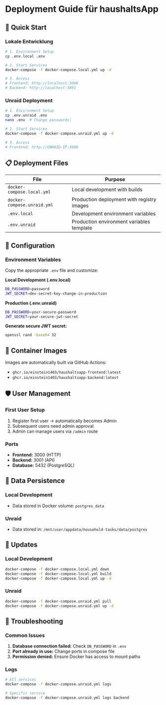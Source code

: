 # Deployment Guide für haushaltsApp

## 🚀 Quick Start

### Lokale Entwicklung
```bash
# 1. Environment Setup
cp .env.local .env

# 2. Start Services
docker-compose -f docker-compose.local.yml up -d

# 3. Access
# Frontend: http://localhost:3000
# Backend: http://localhost:3001
```

### Unraid Deployment
```bash
# 1. Environment Setup
cp .env.unraid .env
nano .env  # Change passwords!

# 2. Start Services
docker-compose -f docker-compose.unraid.yml up -d

# 3. Access
# Frontend: http://UNRAID-IP:3000
```

## 📋 Deployment Files

| File | Purpose |
|------|---------|
| `docker-compose.local.yml` | Local development with builds |
| `docker-compose.unraid.yml` | Production deployment with registry images |
| `.env.local` | Development environment variables |
| `.env.unraid` | Production environment variables template |

## 🔧 Configuration

### Environment Variables
Copy the appropriate `.env` file and customize:

**Local Development (.env.local)**
```bash
DB_PASSWORD=password
JWT_SECRET=dev-secret-key-change-in-production
```

**Production (.env.unraid)**
```bash
DB_PASSWORD=your-secure-password
JWT_SECRET=your-secure-jwt-secret
```

**Generate secure JWT secret:**
```bash
openssl rand -base64 32
```

## 🐳 Container Images

Images are automatically built via GitHub Actions:
- `ghcr.io/einstein1403/haushaltsapp-frontend:latest`
- `ghcr.io/einstein1403/haushaltsapp-backend:latest`

## 🛡️ User Management

### First User Setup
1. Register first user → automatically becomes Admin
2. Subsequent users need admin approval
3. Admin can manage users via `/admin` route

### Ports
- **Frontend:** 3000 (HTTP)
- **Backend:** 3001 (API)  
- **Database:** 5432 (PostgreSQL)

## 💾 Data Persistence

### Local Development
- Data stored in Docker volume: `postgres_data`

### Unraid
- Data stored in: `/mnt/user/appdata/household-tasks/data/postgres`

## 🔄 Updates

### Local Development
```bash
docker-compose -f docker-compose.local.yml down
docker-compose -f docker-compose.local.yml build
docker-compose -f docker-compose.local.yml up -d
```

### Unraid
```bash
docker-compose -f docker-compose.unraid.yml pull
docker-compose -f docker-compose.unraid.yml up -d
```

## 🐛 Troubleshooting

### Common Issues
1. **Database connection failed:** Check `DB_PASSWORD` in `.env`
2. **Port already in use:** Change ports in compose file
3. **Permission denied:** Ensure Docker has access to mount paths

### Logs
```bash
# All services
docker-compose -f docker-compose.unraid.yml logs

# Specific service
docker-compose -f docker-compose.unraid.yml logs backend
```